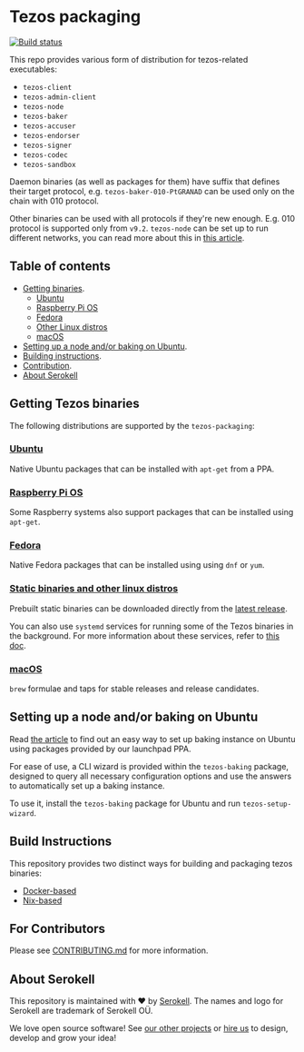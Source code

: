 <!--
   - SPDX-FileCopyrightText: 2019-2021 TQ Tezos <https://tqtezos.com/>
   -
   - SPDX-License-Identifier: LicenseRef-MIT-TQ
   -->

# Tezos packaging

[![Build status](https://badge.buildkite.com/e899e9e54babcd14139e3bd4381bad39b5d680e08e7b7766d4.svg?branch=master)](https://buildkite.com/serokell/tezos-packaging)

This repo provides various form of distribution for tezos-related executables:
* `tezos-client`
* `tezos-admin-client`
* `tezos-node`
* `tezos-baker`
* `tezos-accuser`
* `tezos-endorser`
* `tezos-signer`
* `tezos-codec`
* `tezos-sandbox`

Daemon binaries (as well as packages for them) have suffix that defines their target protocol,
e.g. `tezos-baker-010-PtGRANAD` can be used only on the chain with 010 protocol.

Other binaries can be used with all protocols if they're new enough. E.g.
010 protocol is supported only from `v9.2`. `tezos-node` can be set up to run
different networks, you can read more about this in [this article](https://tezos.gitlab.io/user/multinetwork.html).

## Table of contents

* [Getting binaries](#getting-binaries).
  * [Ubuntu](#ubuntu)
  * [Raspberry Pi OS](#raspberry-pi-os)
  * [Fedora](#fedora)
  * [Other Linux distros](#static-binaries-and-other-linux-distros)
  * [macOS](#macos)
* [Setting up a node and/or baking on Ubuntu](#baking-on-ubuntu).
* [Building instructions](#building).
* [Contribution](#contribution).
* [About Serokell](#about)

<a name="getting-binaries"></a>
## Getting Tezos binaries

The following distributions are supported by the `tezos-packaging`:

### [Ubuntu](./docs/distros/ubuntu.md)

Native Ubuntu packages that can be installed with `apt-get` from a PPA.

### [Raspberry Pi OS](./docs/distros/ubuntu.md#raspberry)

Some Raspberry systems also support packages that can be installed using `apt-get`.

### [Fedora](./docs/distros/fedora.md)

Native Fedora packages that can be installed using using `dnf` or `yum`.

### [Static binaries and other linux distros](https://github.com/serokell/tezos-packaging/releases/latest)

Prebuilt static binaries can be downloaded directly from the [latest release](https://github.com/serokell/tezos-packaging/releases/latest).

You can also use `systemd` services for running some of the Tezos binaries in the background.
For more information about these services, refer to [this doc](./docs/systemd.md#generic-linux).

### [macOS](./docs/distros/macos.md)

`brew` formulae and taps for stable releases and release candidates.

<a name="baking-on-ubuntu"></a>
## Setting up a node and/or baking on Ubuntu

Read [the article](./docs/baking.md) to find out an easy way to set up
baking instance on Ubuntu using packages provided by our launchpad PPA.

For ease of use, a CLI wizard is provided within the `tezos-baking` package, designed to query all
necessary configuration options and use the answers to automatically set up a baking instance.

To use it, install the `tezos-baking` package for Ubuntu and run `tezos-setup-wizard`.

<a name="building"></a>
## Build Instructions

This repository provides two distinct ways for building and packaging tezos binaries:
* [Docker-based](./docker/README.md)
* [Nix-based](./nix/README.md)

<a name="contribution"></a>
## For Contributors

Please see [CONTRIBUTING.md](.github/CONTRIBUTING.md) for more information.

<a name="about"></a>
## About Serokell

This repository is maintained with ❤️ by [Serokell](https://serokell.io/).
The names and logo for Serokell are trademark of Serokell OÜ.

We love open source software! See [our other projects](https://serokell.io/community?utm_source=github)
or [hire us](https://serokell.io/hire-us?utm_source=github) to design, develop and grow your idea!
